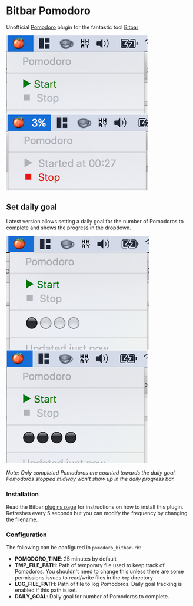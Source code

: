 # Bitbar Pomodoro
Unofficial [Pomodoro](https://en.wikipedia.org/wiki/Pomodoro_Technique) plugin
for the fantastic tool [Bitbar](https://github.com/matryer/bitbar)

![](/images/pic1.png) ![](/images/pic2.png)

## Set daily goal
Latest version allows setting a daily goal for the number of Pomodoros to complete and shows the progress in the dropdown.

![](/images/pic4_progress1.png) ![](/images/pic5_progress2.png)

*Note: Only completed Pomodoros are counted towards the daily goal. Pomodoros stopped midway won't show up in the daily progress bar.*


### Installation
Read the Bitbar [plugins page](https://github.com/matryer/bitbar-plugins) for
instructions on how to install this plugin. Refreshes every 5 seconds but you
can modify the frequency by changing the filename.

### Configuration
The following can be configured in `pomodoro_bitbar.rb`:
- **POMODORO_TIME**: 25 minutes by default
- **TMP_FILE_PATH**: Path of temporary file used to keep track of Pomodoros. You
    shouldn't need to change this unless there are some permissions issues to
    read/write files in the `tmp` directory
- **LOG_FILE_PATH**: Path of file to log Pomodoros. Daily goal tracking is enabled if this path is set.
- **DAILY_GOAL**: Daily goal for number of Pomodoros to complete.
